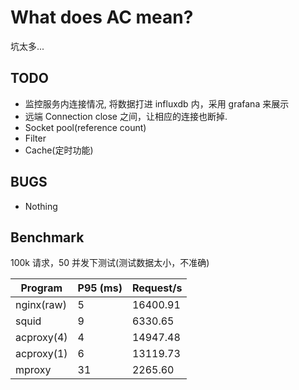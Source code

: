 What does AC mean?
==================

坑太多...

TODO
------------------
* 监控服务内连接情况, 将数据打进 influxdb 内，采用 grafana 来展示
* 远端 Connection close 之间，让相应的连接也断掉.
* Socket pool(reference count)
* Filter
* Cache(定时功能)

BUGS
------------------
* Nothing


Benchmark
------------------
100k 请求，50 并发下测试(测试数据太小，不准确)

Program    | P95 (ms) | Request/s
-----------|----------|----------
nginx(raw) |    5     | 16400.91
squid      |    9     | 6330.65
acproxy(4) |    4     | 14947.48
acproxy(1) |    6     | 13119.73
mproxy     |   31     | 2265.60
